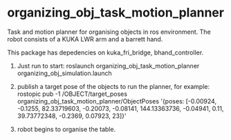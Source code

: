 # organizing_obj_task_motion_planner
Task and motion planner for organising objects in ros environment. The robot consists of a KUKA LWR arm and a barrett hand. 

This package has depedencies on kuka_fri_bridge, bhand_controller. 

1. Just run to start:
roslaunch organizing_obj_task_motion_planner organizing_obj_simulation.launch

2. publish a target pose of the objects to run the planner, for example:
rostopic pub -1 /OBJECT/target_poses organizing_obj_task_motion_planner/ObjectPoses '{poses: [-0.00924, -0.1255, 82.33719603, -0.20073, -0.08141, 144.13363736, -0.04941, 0.11, 39.73772348, -0.2369, 0.07923, 23]}'

3. robot begins to organise the table.
